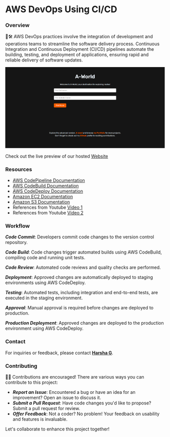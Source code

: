 # AWS DevOps Using CI/CD
### Overview
🚀🛠️ AWS DevOps practices involve the integration of development and operations teams to streamline the software delivery process. Continuous Integration and Continuous Deployment (CI/CD) pipelines automate the building, testing, and deployment of applications, ensuring rapid and reliable delivery of software updates.

![A-World](preview.png)

Check out the live preview of our hosted [Website](https://imharshag.github.io/AWS-DevOps-CICD/)

### Resources

- [AWS CodePipeline Documentation](https://docs.aws.amazon.com/codepipeline)
- [AWS CodeBuild Documentation](https://docs.aws.amazon.com/codebuild)
- [AWS CodeDeploy Documentation](https://docs.aws.amazon.com/codedeploy)
- [Amazon EC2 Documentation](https://docs.aws.amazon.com/ec2)
- [Amazon S3 Documentation](https://docs.aws.amazon.com/s3)
- References from Youtube [Video 1](https://youtu.be/p5i3cMCQ760?si=KQFFsC33osec58Re)
- References from Youtube [Video 2](https://youtu.be/IUF-pfbYGvg?si=GVBGJM5Z_dM2qQu9)

### Workflow

***Code Commit***: Developers commit code changes to the version control repository.

***Code Build***: Code changes trigger automated builds using AWS CodeBuild, compiling code and running unit tests.

***Code Review***: Automated code reviews and quality checks are performed.

***Deployment***: Approved changes are automatically deployed to staging environments using AWS CodeDeploy.

***Testing***: Automated tests, including integration and end-to-end tests, are executed in the staging environment.

***Approval***: Manual approval is required before changes are deployed to production.

***Production Deployment***: Approved changes are deployed to the production environment using AWS CodeDeploy.

### Contact

For inquiries or feedback, please contact **[Harsha G](mailto:harshag3106@gmail.com)**.


### Contributing
🔩📝 Contributions are encouraged! There are various ways you can contribute to this project:

- ***Report an Issue***: Encountered a bug or have an idea for an improvement? Open an issue to discuss it.
- ***Submit a Pull Request***: Have code changes you'd like to propose? Submit a pull request for review.
- ***Offer Feedback***: Not a coder? No problem! Your feedback on usability and features is invaluable.
  
Let's collaborate to enhance this project together!
